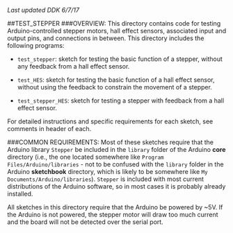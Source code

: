 *Last updated DDK 6/7/17*

##TEST_STEPPER
###OVERVIEW:
This directory contains code for testing Arduino-controlled stepper motors, hall effect sensors, associated input and output pins, and connections in between. This directory includes the following programs:

* `test_stepper`: sketch for testing the basic function of a stepper, without any feedback from a hall effect sensor.

* `test_HES`: sketch for testing the basic function of a hall effect sensor, without using the feedback to constrain the movement of a stepper.

* `test_stepper_HES`: sketch for testing a stepper with feedback from a hall effect sensor. 

For detailed instructions and specific requirements for each sketch, see comments in header of each. 

###COMMON REQUIREMENTS:
Most of these sketches require that the Arduino library `Stepper` be included in the `library` folder of the Arduino **core** directory (i.e., the one located somewhere like `Program Files/Arduino/libraries` - not to be confused with the `library` folder in the Arduino **sketchbook** directory, which is likely to be somewhere like `My Documents/Arduino/libraries`). `Stepper` is included with most current distributions of the Arduino software, so in most cases it is probably already installed.

All sketches in this directory require that the Arduino be powered by ~5V. If the Arduino is not powered, the stepper motor will draw too much current and the board will not be detected over the serial port. 


